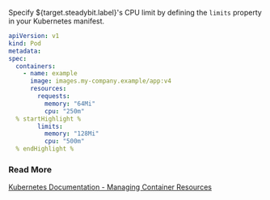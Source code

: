 Specify ${target.steadybit.label}&apos;s CPU limit by defining the `limits` property in your Kubernetes manifest.

```yaml
apiVersion: v1
kind: Pod
metadata:
spec:
  containers:
    - name: example
      image: images.my-company.example/app:v4
      resources:
        requests:
          memory: "64Mi"
          cpu: "250m"
  % startHighlight %
        limits:
          memory: "128Mi"
          cpu: "500m"
  % endHighlight %
```

### Read More

[Kubernetes Documentation - Managing Container Resources](https://kubernetes.io/docs/concepts/configuration/manage-resources-containers/)
